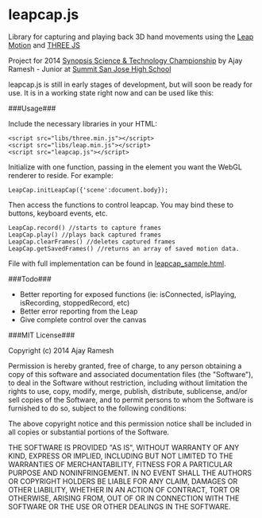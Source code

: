 leapcap.js
=========

Library for capturing and playing back 3D hand movements using the [Leap Motion](https://www.leapmotion.com/) and [THREE JS](http://threejs.org/)

Project for 2014 [Synopsis Science & Technology Championship](http://science-fair.org/) by Ajay Ramesh - Junior at [Summit San Jose High School](http://www.summitsanjose.org/)

leapcap.js is still in early stages of development, but will soon be ready for use. It is in a working state right now and can be used like this:

###Usage###

Include the necessary libraries in your HTML:

    <script src="libs/three.min.js"></script>
    <script src="libs/leap.min.js"></script>
    <script src="leapcap.js"></script>

Initialize with one function, passing in the element you want the WebGL renderer to reside. For example:

    LeapCap.initLeapCap({'scene':document.body});

Then access the functions to control leapcap. You may bind these to buttons, keyboard events, etc. 

    LeapCap.record() //starts to capture frames
    LeapCap.play() //plays back captured frames
    LeapCap.clearFrames() //deletes captured frames
    LeapCap.getSavedFrames() //returns an array of saved motion data.

File with full implementation can be found in [leapcap_sample.html](https://github.com/Carpetfizz/leapcapjs/blob/master/leapcap_sample.html).

###Todo###
* Better reporting for exposed functions (ie: isConnected, isPlaying, isRecording, stoppedRecord, etc)
* Better error reporting from the Leap
* Give complete control over the canvas


###MIT License###

Copyright (c) 2014 Ajay Ramesh

Permission is hereby granted, free of charge, to any person obtaining a copy
of this software and associated documentation files (the "Software"), to deal
in the Software without restriction, including without limitation the rights
to use, copy, modify, merge, publish, distribute, sublicense, and/or sell
copies of the Software, and to permit persons to whom the Software is
furnished to do so, subject to the following conditions:

The above copyright notice and this permission notice shall be included in
all copies or substantial portions of the Software.

THE SOFTWARE IS PROVIDED "AS IS", WITHOUT WARRANTY OF ANY KIND, EXPRESS OR
IMPLIED, INCLUDING BUT NOT LIMITED TO THE WARRANTIES OF MERCHANTABILITY,
FITNESS FOR A PARTICULAR PURPOSE AND NONINFRINGEMENT. IN NO EVENT SHALL THE
AUTHORS OR COPYRIGHT HOLDERS BE LIABLE FOR ANY CLAIM, DAMAGES OR OTHER
LIABILITY, WHETHER IN AN ACTION OF CONTRACT, TORT OR OTHERWISE, ARISING FROM,
OUT OF OR IN CONNECTION WITH THE SOFTWARE OR THE USE OR OTHER DEALINGS IN
THE SOFTWARE.
